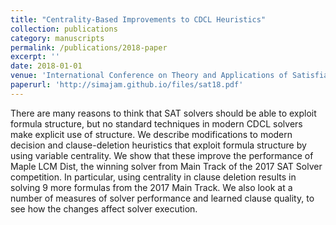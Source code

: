 ```yaml
---
title: "Centrality-Based Improvements to CDCL Heuristics"
collection: publications
category: manuscripts
permalink: /publications/2018-paper
excerpt: ''
date: 2018-01-01
venue: 'International Conference on Theory and Applications of Satisfiability Testing (SAT)'
paperurl: 'http://simajam.github.io/files/sat18.pdf'
---
```


There are many reasons to think that SAT solvers should be able to exploit formula structure, but no standard techniques in modern CDCL solvers make explicit use of structure. We describe modifications to modern decision and clause-deletion heuristics that exploit formula structure by using variable centrality. We show that these improve the performance of Maple LCM Dist, the winning solver from Main Track of the 2017 SAT Solver competition. In particular, using centrality in clause deletion results in solving 9 more formulas from the 2017 Main Track. We also look at a number of measures of solver performance and learned clause quality, to see how the changes affect solver execution.
